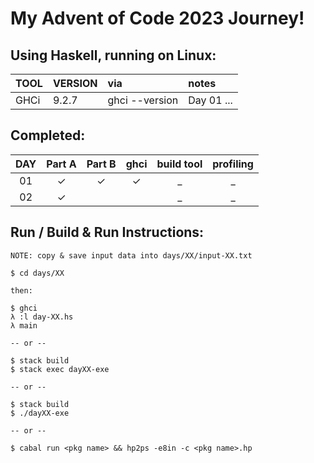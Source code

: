 # My Advent of Code 2023 Journey!

## Using Haskell, running on Linux:

| TOOL            | VERSION | via                    | notes       |
| :---            | :------ | :--                    | :----       |
| GHCi            | 9.2.7   | ghci --version         | Day 01 ...  |

## Completed: 

| DAY | Part A  | Part B  | ghci    | build tool | profiling |
| :-: | :-----: | :-----: | :-----: | :--------: | :-------: |
| 01  | &check; | &check; | &check; | _          | _         |
| 02  | &check; |         |         | _          | _         |

## Run / Build & Run Instructions:

```text
NOTE: copy & save input data into days/XX/input-XX.txt

$ cd days/XX

then:

$ ghci
λ :l day-XX.hs
λ main

-- or --

$ stack build
$ stack exec dayXX-exe

-- or --

$ stack build
$ ./dayXX-exe

-- or --

$ cabal run <pkg name> && hp2ps -e8in -c <pkg name>.hp
```
